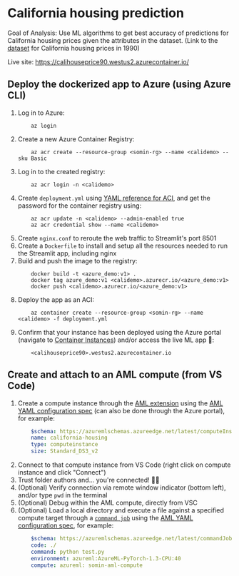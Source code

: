 <!-- [![Open in Visual Studio Code](https://open.vscode.dev/badges/open-in-vscode.svg)](vscode://vscode.git/clone?url=https://github.com/minsa110/CaliforniaHousingPrediction.git)

_(^currently only works from cloned repo...)_ -->

# California housing prediction
Goal of Analysis: Use ML algorithms to get best accuracy of predictions for California housing prices given the attributes in the dataset. (Link to the [dataset](https://www.kaggle.com/camnugent/california-housing-prices) for California housing prices in 1990)

Live site: https://calihouseprice90.westus2.azurecontainer.io/

## Deploy the dockerized app to Azure (using Azure CLI)
1. Log in to Azure:
    ```
        az login
    ```
2. Create a new Azure Container Registry:
    ```
        az acr create --resource-group <somin-rg> --name <calidemo> --sku Basic
    ```
3. Log in to the created registry:
    ```
        az acr login -n <calidemo>
    ```
4. Create `deployment.yml` using [YAML reference for ACI](https://docs.microsoft.com/en-us/azure/container-instances/container-instances-reference-yaml), and get the password for the container registry using:
    ```
        az acr update -n <calidemo> --admin-enabled true
        az acr credential show --name <calidemo>
    ```
5. Create `nginx.conf` to reroute the web traffic to Streamlit's port 8501
6. Create a `Dockerfile` to install and setup all the resources needed to run the Streamlit app, including nginx
7. Build and push the image to the registry:
    ```
        docker build -t <azure_demo:v1> .
        docker tag azure_demo:v1 <calidemo>.azurecr.io/<azure_demo:v1>
        docker push <calidemo>.azurecr.io/<azure_demo:v1>
    ```
8. Deploy the app as an ACI:
    ```
        az container create --resource-group <somin-rg> --name <calidemo> -f deployment.yml
    ```
9. Confirm that your instance has been deployed using the Azure portal (navigate to [Container Instances](https://ms.portal.azure.com/#blade/HubsExtension/BrowseResource/resourceType/Microsoft.ContainerInstance%2FcontainerGroups)) and/or access the live ML app 🥳:
    ```
        <calihouseprice90>.westus2.azurecontainer.io
    ```

## Create and attach to an AML compute (from VS Code)
1. Create a compute instance through the [AML extension](https://marketplace.visualstudio.com/items?itemName=ms-toolsai.vscode-ai) using the [AML YAML configuration spec](https://docs.microsoft.com/en-us/azure/machine-learning/reference-yaml-core-syntax) (can also be done through the Azure portal), for example:
    ```yaml
        $schema: https://azuremlschemas.azureedge.net/latest/computeInstance.schema.json
        name: california-housing
        type: computeinstance
        size: Standard_DS3_v2
    ```
2. Connect to that compute instance from VS Code (right click on compute instance and click "Connect")
3. Trust folder authors and... you're connected! 🙌🏻
4. (Optional) Verify connection via remote window indicator (bottom left), and/or type `pwd` in the terminal
5. (Optional) Debug within the AML compute, directly from VSC
6. (Optional) Load a local directory and execute a file against a specified compute target through a [`command job`](https://docs.microsoft.com/en-us/cli/azure/ml/job?view=azure-cli-latest) using the [AML YAML configuration spec](https://docs.microsoft.com/en-us/azure/machine-learning/reference-yaml-job-command), for example:
    ```yaml
        $schema: https://azuremlschemas.azureedge.net/latest/commandJob.schema.json
        code: ./
        command: python test.py
        environment: azureml:AzureML-PyTorch-1.3-CPU:40
        compute: azureml: somin-aml-compute
    ```
